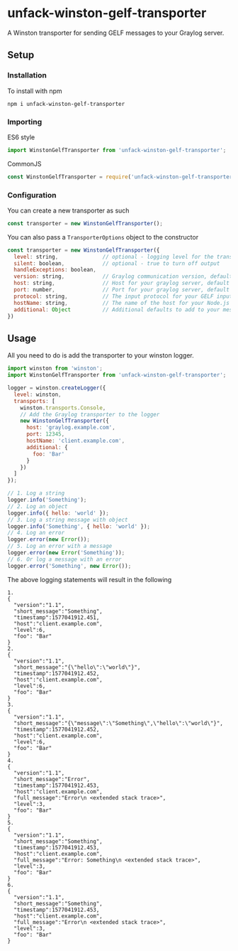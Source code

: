 unfack-winston-gelf-transporter
========================
A Winston transporter for sending GELF messages to your Graylog server.

## Setup

### Installation

To install with npm
```shell script
npm i unfack-winston-gelf-transporter
```
### Importing

ES6 style

```js
import WinstonGelfTransporter from 'unfack-winston-gelf-transporter';
```

CommonJS
```js
const WinstonGelfTransporter = require('unfack-winston-gelf-transporter');
``` 

### Configuration 

You can create a new transporter as such
```js
const transporter = new WinstonGelfTransporter();
```

You can also pass a `TransporterOptions` object to the constructor
```js
const transporter = new WinstonGelfTransporter({
  level: string,              // optional - logging level for the transporter
  silent: boolean,            // optional - true to turn off output
  handleExceptions: boolean, 
  version: string,            // Graylog communication version, default 1.1
  host: string,               // Host for your graylog server, default 127.0.0.1
  port: number,               // Port for your graylog server, default 12201
  protocol: string,           // The input protocol for your GELF input, default 'udp'
  hostName: string,           // The name of the host for your Node.js app
  additional: Object          // Additional defaults to add to your messages
})
```

## Usage

All you need to do is add the transporter to your winston logger.

```javascript
import winston from 'winston';
import WinstonGelfTransporter from 'unfack-winston-gelf-transporter';

logger = winston.createLogger({
  level: winston,
  transports: [
    winston.transports.Console,
    // Add the Graylog transporter to the logger
    new WinstonGelfTransporter({
      host: 'graylog.example.com',
      port: 12345,
      hostName: 'client.example.com',
      additional: {
        foo: 'Bar'
      }
    })
  ]
});

// 1. Log a string
logger.info('Something');
// 2. Log an object
logger.info({ hello: 'world' });
// 3. Log a string message with object
logger.info('Something', { hello: 'world' });
// 4. Log an error
logger.error(new Error());
// 5. Log an error with a message
logger.error(new Error('Something'));
// 6. Or log a message with an error
logger.error('Something', new Error());
```
The above logging statements will result in the following
```shell script
1.
{
  "version":"1.1",
  "short_message":"Something",
  "timestamp":1577041912.451,
  "host":"client.example.com",
  "level":6,
  "foo": "Bar"
}
2.
{
  "version":"1.1",
  "short_message":"{\"hello\":\"world\"}",
  "timestamp":1577041912.452,
  "host":"client.example.com",
  "level":6,
  "foo": "Bar"
}
3.
{
  "version":"1.1",
  "short_message":"{\"message\":\"Something\",\"hello\":\"world\"}",
  "timestamp":1577041912.452,
  "host":"client.example.com",
  "level":6,
  "foo": "Bar"
}
4.
{
  "version":"1.1",
  "short_message":"Error",
  "timestamp":1577041912.453,
  "host":"client.example.com",
  "full_message":"Error\n <extended stack trace>",
  "level":3,
  "foo": "Bar"
}
5.
{
  "version":"1.1",
  "short_message":"Something",
  "timestamp":1577041912.453,
  "host":"client.example.com",
  "full_message":"Error: Something\n <extended stack trace>",
  "level":3,
  "foo": "Bar"
}
6.
{
  "version":"1.1",
  "short_message":"Something",
  "timestamp":1577041912.453,
  "host":"client.example.com",
  "full_message":"Error\n <extended stack trace>",
  "level":3,
  "foo": "Bar"
}
```
